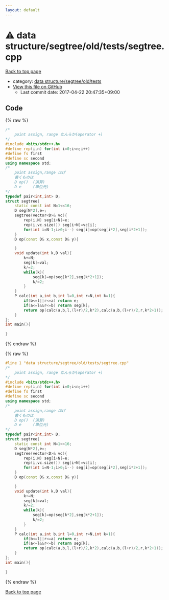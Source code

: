 ```yaml
---
layout: default
---
```


<!-- mathjax config similar to math.stackexchange -->
<script type="text/javascript" async
  src="https://cdnjs.cloudflare.com/ajax/libs/mathjax/2.7.5/MathJax.js?config=TeX-MML-AM_CHTML">
</script>
<script type="text/x-mathjax-config">
  MathJax.Hub.Config({
    TeX: { equationNumbers: { autoNumber: "AMS" }},
    tex2jax: {
      inlineMath: [ ['$','$'] ],
      processEscapes: true
    },
    "HTML-CSS": { matchFontHeight: false },
    displayAlign: "left",
    displayIndent: "2em"
  });
</script>

<script type="text/javascript" src="https://cdnjs.cloudflare.com/ajax/libs/jquery/3.4.1/jquery.min.js"></script>
<script src="https://cdn.jsdelivr.net/npm/jquery-balloon-js@1.1.2/jquery.balloon.min.js" integrity="sha256-ZEYs9VrgAeNuPvs15E39OsyOJaIkXEEt10fzxJ20+2I=" crossorigin="anonymous"></script>
<script type="text/javascript" src="../../../../../assets/js/copy-button.js"></script>
<link rel="stylesheet" href="../../../../../assets/css/copy-button.css" />


# :warning: data structure/segtree/old/tests/segtree.cpp

<a href="../../../../../index.html">Back to top page</a>

* category: <a href="../../../../../index.html#1640c839eda6cc5d1d5d19f7d1867e25">data structure/segtree/old/tests</a>
* <a href="{{ site.github.repository_url }}/blob/master/data structure/segtree/old/tests/segtree.cpp">View this file on GitHub</a>
    - Last commit date: 2017-04-22 20:47:35+09:00




## Code

<a id="unbundled"></a>
{% raw %}
```cpp
/*
	point assign, range なんらか(operator +)
*/
#include <bits/stdc++.h>
#define rep(i,n) for(int i=0;i<n;i++)
#define fs first
#define sc second
using namespace std;
/*
	point assign,range ほげ
	書くものは
	D op()	(演算)
	D e		(単位元)
*/
typedef pair<int,int> D;
struct segtree{
	static const int N=1<<16;
	D seg[N*2],e=;
	segtree(vector<D>& vc){
		rep(i,N) seg[i+N]=e;
		rep(i,vc.size()) seg[i+N]=vc[i];
		for(int i=N-1;i>0;i--) seg[i]=op(seg[i*2],seg[i*2+1]);
	}
	D op(const D& x,const D& y){

	}
	void update(int k,D val){
		k+=N;
		seg[k]=val;
		k/=2;
		while(k){
			seg[k]=op(seg[k*2],seg[k*2+1]);
			k/=2;
		}
	}
	P calc(int a,int b,int l=0,int r=N,int k=1){
		if(b<=l||r<=a) return e;
		if(a<=l&&r<=b) return seg[k];
		return op(calc(a,b,l,(l+r)/2,k*2),calc(a,b,(l+r)/2,r,k*2+1));
	}
};
int main(){
	
}
```
{% endraw %}

<a id="bundled"></a>
{% raw %}
```cpp
#line 1 "data structure/segtree/old/tests/segtree.cpp"
/*
	point assign, range なんらか(operator +)
*/
#include <bits/stdc++.h>
#define rep(i,n) for(int i=0;i<n;i++)
#define fs first
#define sc second
using namespace std;
/*
	point assign,range ほげ
	書くものは
	D op()	(演算)
	D e		(単位元)
*/
typedef pair<int,int> D;
struct segtree{
	static const int N=1<<16;
	D seg[N*2],e=;
	segtree(vector<D>& vc){
		rep(i,N) seg[i+N]=e;
		rep(i,vc.size()) seg[i+N]=vc[i];
		for(int i=N-1;i>0;i--) seg[i]=op(seg[i*2],seg[i*2+1]);
	}
	D op(const D& x,const D& y){

	}
	void update(int k,D val){
		k+=N;
		seg[k]=val;
		k/=2;
		while(k){
			seg[k]=op(seg[k*2],seg[k*2+1]);
			k/=2;
		}
	}
	P calc(int a,int b,int l=0,int r=N,int k=1){
		if(b<=l||r<=a) return e;
		if(a<=l&&r<=b) return seg[k];
		return op(calc(a,b,l,(l+r)/2,k*2),calc(a,b,(l+r)/2,r,k*2+1));
	}
};
int main(){
	
}

```
{% endraw %}

<a href="../../../../../index.html">Back to top page</a>

